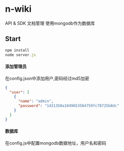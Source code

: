 # n-wiki
API & SDK 文档管理
使用mongodb作为数据库

## Start

```javascript
npm install
node server.js
```
#### 添加管理员
在config.json中添加用户,密码经过md5加密
```json
{
  "user": [
    {
      "name": "admin",
      "password": "1431350a1049653584759fc78725b8dc"
    }
  ]
}
```
#### 数据库
在config.js中配置mongodb数据地址，用户名和密码
